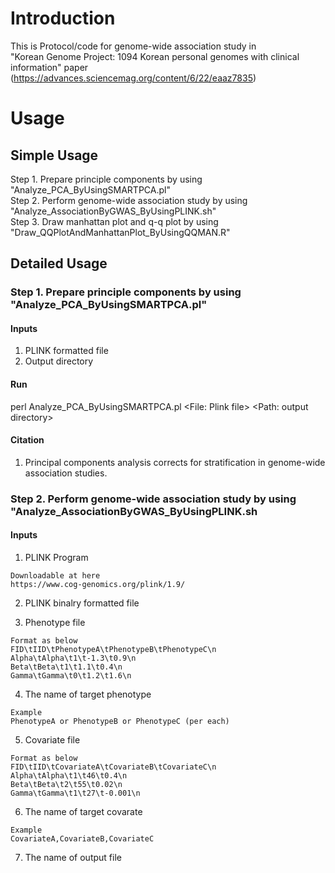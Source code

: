 # Introduction
This is Protocol/code for genome-wide association study in  
"Korean Genome Project: 1094 Korean personal genomes with clinical information" paper
(https://advances.sciencemag.org/content/6/22/eaaz7835)


# Usage

## Simple Usage  
Step 1. Prepare principle components by using "Analyze_PCA_ByUsingSMARTPCA.pl"  
Step 2. Perform genome-wide association study by using "Analyze_AssociationByGWAS_ByUsingPLINK.sh"  
Step 3. Draw manhattan plot and q-q plot by using "Draw_QQPlotAndManhattanPlot_ByUsingQQMAN.R"  


## Detailed Usage 

### Step 1. Prepare principle components by using "Analyze_PCA_ByUsingSMARTPCA.pl"

#### Inputs
1. PLINK formatted file  
2. Output directory  

#### Run
perl Analyze_PCA_ByUsingSMARTPCA.pl <File: Plink file> <Path: output directory>  

#### Citation
1. Principal components analysis corrects for stratification in genome-wide association studies.  


### Step 2. Perform genome-wide association study by using "Analyze_AssociationByGWAS_ByUsingPLINK.sh

#### Inputs
1. PLINK Program
```
Downloadable at here
https://www.cog-genomics.org/plink/1.9/
```

2. PLINK binalry formatted file

3. Phenotype file
```
Format as below
FID\tIID\tPhenotypeA\tPhenotypeB\tPhenotypeC\n
Alpha\tAlpha\t1\t-1.3\t0.9\n
Beta\tBeta\t1\t1.1\t0.4\n
Gamma\tGamma\t0\t1.2\t1.6\n
```

4. The name of target phenotype
```
Example
PhenotypeA or PhenotypeB or PhenotypeC (per each)
```

5. Covariate file
```
Format as below
FID\tIID\tCovariateA\tCovariateB\tCovariateC\n
Alpha\tAlpha\t1\t46\t0.4\n
Beta\tBeta\t2\t55\t0.02\n
Gamma\tGamma\t1\t27\t-0.001\n
```

6. The name of target covarate
```
Example
CovariateA,CovariateB,CovariateC
```

7. The name of output file





